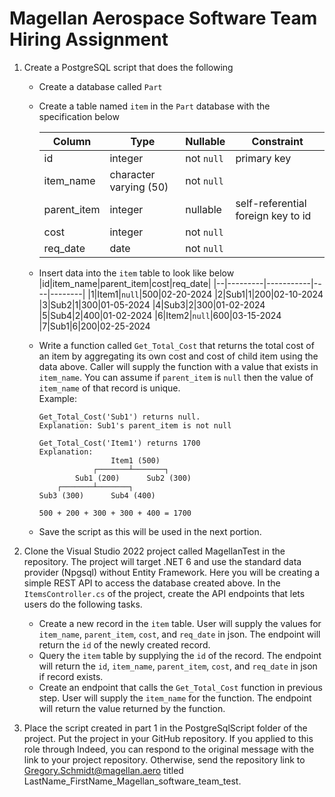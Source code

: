 ﻿# Magellan Aerospace Software Team Hiring Assignment

1. Create a PostgreSQL script that does the following 
    * Create a database called `Part`
    * Create a table named `item` in the `Part` database with the specification below

        |Column|Type|Nullable|Constraint|
        |------|----|--------|----------|
        |id|integer|not `null`|primary key
        |item_name|character varying (50)|not `null`
        |parent_item|integer|nullable|self-referential foreign key to id
        |cost|integer|not `null`
        |req_date|date|not `null`

    * Insert data into the `item` table to look like below
        |id|item_name|parent_item|cost|req_date|
        |--|---------|-----------|----|--------|
        |1|Item1|`null`|500|02-20-2024
        |2|Sub1|1|200|02-10-2024
        |3|Sub2|1|300|01-05-2024
        |4|Sub3|2|300|01-02-2024
        |5|Sub4|2|400|01-02-2024
        |6|Item2|`null`|600|03-15-2024
        |7|Sub1|6|200|02-25-2024
    * Write a function called `Get_Total_Cost` that returns the total cost of an item   by aggregating its own cost and cost of child item using the data above. Caller will supply the function with a value that exists in `item_name`. You can assume if `parent_item` is `null` then the value of `item_name` of that record is unique.<br> 
        Example:
        ```
        Get_Total_Cost('Sub1') returns null. 
        Explanation: Sub1's parent_item is not null

        Get_Total_Cost('Item1') returns 1700
        Explanation:
                        Item1 (500)
                    ┌───────┴───────┐
                Sub1 (200)      Sub2 (300)
            ┌───────┴───────┐
        Sub3 (300)      Sub4 (400)

        500 + 200 + 300 + 300 + 400 = 1700
        ```
    * Save the script as this will be used in the next portion. 

2. Clone the Visual Studio 2022 project called MagellanTest in the repository. The project will target .NET 6 and use the standard data provider (Npgsql) without Entity Framework. Here you will be creating a simple REST API to access the database created above. In the `ItemsController.cs` of the project, create the API endpoints that lets users do the following tasks.
    * Create a new record in the `item` table. User will supply the values for `item_name`, `parent_item`, `cost`, and `req_date` in json. The endpoint will return the `id` of the newly created record.
    * Query the `item` table by supplying the `id` of the record. The endpoint will return the `id`, `item_name`, `parent_item`, `cost`, and `req_date` in json if record exists.
    * Create an endpoint that calls the `Get_Total_Cost` function in previous step. User will supply the `item_name` for the function. The endpoint will return the value returned by the function. 

3. Place the script created in part 1 in the PostgreSqlScript folder of the project. Put the project in your GitHub repository. If you applied to this role through Indeed, you can respond to the original message with the link to your project repository. Otherwise, send the repository link to Gregory.Schmidt@magellan.aero titled LastName_FirstName_Magellan_software_team_test. 
